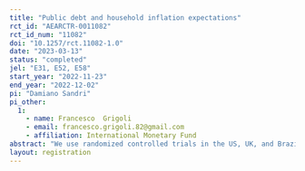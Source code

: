 ```yaml
---
title: "Public debt and household inflation expectations"
rct_id: "AEARCTR-0011082"
rct_id_num: "11082"
doi: "10.1257/rct.11082-1.0"
date: "2023-03-13"
status: "completed"
jel: "E31, E52, E58"
start_year: "2022-11-23"
end_year: "2022-12-02"
pi: "Damiano Sandri"
pi_other:
  1:
    - name: Francesco  Grigoli
    - email: francesco.grigoli.82@gmail.com
    - affiliation: International Monetary Fund
abstract: "We use randomized controlled trials in the US, UK, and Brazil to examine the causal effect of public debt on household inflation expectations. We find that people underestimate public debt levels and increase inflation expectations when informed about the correct levels. The extent of the revisions is proportional to the size of the information surprise. Confidence in the central bank considerably reduces the sensitivity of inflation expectations to public debt. We also show that people associate high public debt with stagflationary effects and that the sensitivity of inflation expectations to public debt is considerably higher for women and low-income individuals."
layout: registration
---
```


